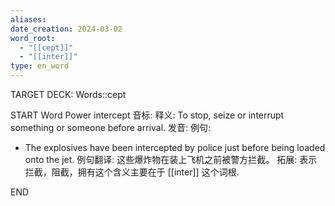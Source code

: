 ```yaml
---
aliases: 
date_creation: 2024-03-02
word_root:
  - "[[cept]]"
  - "[[inter]]"
type: en_word
---
```

TARGET DECK: Words::cept

START
Word Power
intercept
音标: 
释义:
To stop, seize or interrupt something or someone before arrival.
发音:
例句:
- The explosives have been intercepted by police just before being loaded onto the jet.
例句翻译:
这些爆炸物在装上飞机之前被警方拦截。
拓展:
表示拦截，阻截，拥有这个含义主要在于 [[inter]] 这个词根.
<!--ID: 1709366247304-->
END